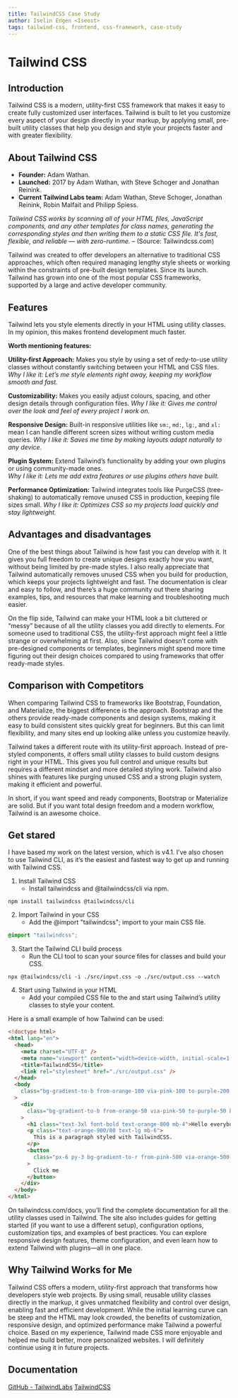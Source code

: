 ```yaml
---
title: TailwindCSS Case Study
author: Iselin Engen <Iseost>
tags: tailwind-css, frontend, css-framework, case-study
---
```


# Tailwind CSS

## Introduction

Tailwind CSS is a modern, utility-first CSS framework that makes it easy to create fully customized user interfaces. Tailwind is built to let you customize every aspect of your design directly in your markup, by applying small, pre-built utility classes that help you design and style your projects faster and with greater flexibility.

## About Tailwind CSS

- **Founder:** Adam Wathan.
- **Launched:** 2017 by Adam Wathan, with Steve Schoger and Jonathan Reinink.
- **Current Tailwind Labs team:** Adam Wathan, Steve Schoger, Jonathan Reinink, Robin Malfait and Philipp Spiess.

_Tailwind CSS works by scanning all of your HTML files, JavaScript components, and any other templates for class names, generating the corresponding styles and then writing them to a static CSS file.
It's fast, flexible, and reliable — with zero-runtime._ – (Source: Tailwindcss.com)

Tailwind was created to offer developers an alternative to traditional CSS approaches, which often required managing lengthy style sheets or working within the constraints of pre-built design templates. Since its launch. Tailwind has grown into one of the most popular CSS frameworks, supported by a large and active developer community.

## Features

Tailwind lets you style elements directly in your HTML using utility classes. In my opinion, this makes frontend development much faster.

**Worth mentioning features:**

**Utility-first Approach:** Makes you style by using a set of redy-to-use utility classes without constantly switching between your HTML and CSS files.
_Why I like it:
Let’s me style elements right away, keeping my workflow smooth and fast._

**Customizability:** Makes you easily adjust colours, spacing, and other design details through configuration files.
_Why I like it:
Gives me control over the look and feel of every project I work on._

**Responsive Design:** Built-in responsive utilities like `sm:`, `md:`, `lg:`, and `xl:` mean I can handle different screen sizes without writing custom media queries.
_Why I like it:
Saves me time by making layouts adapt naturally to any device._

**Plugin System:** Extend Tailwind’s functionality by adding your own plugins or using community-made ones.  
_Why I like it:
Lets me add extra features or use plugins others have built._

**Performance Optimization:** Tailwind integrates tools like PurgeCSS (tree-shaking) to automatically remove unused CSS in production, keeping file sizes small.
_Why I like it:
Optimizes CSS so my projects load quickly and stay lightweight._

## Advantages and disadvantages

One of the best things about Tailwind is how fast you can develop with it. It gives you full freedom to create unique designs exactly how you want, without being limited by pre-made styles. I also really appreciate that Tailwind automatically removes unused CSS when you build for production, which keeps your projects lightweight and fast. The documentation is clear and easy to follow, and there’s a huge community out there sharing examples, tips, and resources that make learning and troubleshooting much easier.

On the flip side, Tailwind can make your HTML look a bit cluttered or “messy” because of all the utility classes you add directly to elements. For someone used to traditional CSS, the utility-first approach might feel a little strange or overwhelming at first. Also, since Tailwind doesn’t come with pre-designed components or templates, beginners might spend more time figuring out their design choices compared to using frameworks that offer ready-made styles.

## Comparison with Competitors

When comparing Tailwind CSS to frameworks like Bootstrap, Foundation, and Materialize, the biggest difference is the approach. Bootstrap and the others provide ready-made components and design systems, making it easy to build consistent sites quickly great for beginners. But this can limit flexibility, and many sites end up looking alike unless you customize heavily.

Tailwind takes a different route with its utility-first approach. Instead of pre-styled components, it offers small utility classes to build custom designs right in your HTML. This gives you full control and unique results but requires a different mindset and more detailed styling work. Tailwind also shines with features like purging unused CSS and a strong plugin system, making it efficient and powerful.

In short, if you want speed and ready components, Bootstrap or Materialize are solid. But if you want total design freedom and a modern workflow, Tailwind is an awesome choice.

## Get stared

I have based my work on the latest version, which is v4.1. I’ve also chosen to use Tailwind CLI, as it’s the easiest and fastest way to get up and running with Tailwind CSS.

1. Install Tailwind CSS
   - Install tailwindcss and @tailwindcss/cli via npm.

```Terminal
npm install tailwindcss @tailwindcss/cli
```

2. Import Tailwind in your CSS
   - Add the @import "tailwindcss"; import to your main CSS file.

```src/input.css
@import "tailwindcss";
```

3. Start the Tailwind CLI build process
   - Run the CLI tool to scan your source files for classes and build your CSS.

```Terminal
npx @tailwindcss/cli -i ./src/input.css -o ./src/output.css --watch
```

4. Start using Tailwind in your HTML
   - Add your compiled CSS file to the <head> and start using Tailwind’s utility classes to style your content.

Here is a small example of how Tailwind can be used:

```html
<!doctype html>
<html lang="en">
  <head>
    <meta charset="UTF-8" />
    <meta name="viewport" content="width=device-width, initial-scale=1.0" />
    <title>TailwindCSS</title>
    <link rel="stylesheet" href="./src/output.css" />
  </head>
  <body
    class="bg-gradient-to-b from-orange-100 via-pink-100 to-purple-200 min-h-screen flex items-center justify-center"
  >
    <div
      class="bg-gradient-to-b from-orange-50 via-pink-50 to-purple-50 border border-orange-200 rounded-2xl shadow-xl p-8 max-w-sm w-full text-center shadow-[0_0_40px_rgba(255,182,193,0.6)]"
    >
      <h1 class="text-3xl font-bold text-orange-800 mb-4">Hello everybody!</h1>
      <p class="text-orange-900/80 text-lg mb-6">
        This is a paragraph styled with TailwindCSS.
      </p>
      <button
        class="px-6 py-3 bg-gradient-to-r from-pink-500 via-orange-500 to-yellow-400 text-white font-semibold rounded-lg shadow-md hover:shadow-lg hover:scale-105 hover:brightness-110 transition-transform duration-300 w-full"
      >
        Click me
      </button>
    </div>
  </body>
</html>
```

On tailwindcss.com/docs, you’ll find the complete documentation for all the utility classes used in Tailwind. The site also includes guides for getting started (if you want to use a different setup), configuration options, customization tips, and examples of best practices. You can explore responsive design features, theme configuration, and even learn how to extend Tailwind with plugins—all in one place.

## Why Tailwind Works for Me

Tailwind CSS offers a modern, utility-first approach that transforms how developers style web projects. By using small, reusable utility classes directly in the markup, it gives unmatched flexibility and control over design, enabling fast and efficient development. While the initial learning curve can be steep and the HTML may look crowded, the benefits of customization, responsive design, and optimized performance make Tailwind a powerful choice. Based on my experience, Tailwind made CSS more enjoyable and helped me build better, more personalized websites. I will definitely continue using it in future projects.

## Documentation

[GitHub - TailwindLabs](https://github.com/tailwindlabs/tailwindcss)
[TailwindCSS](https://tailwindcss.com/)
